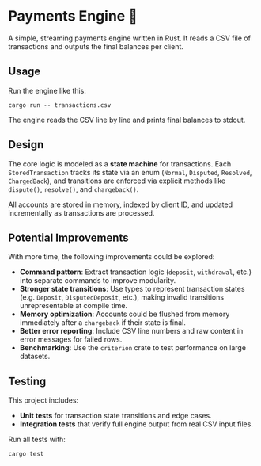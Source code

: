# Payments Engine 🦀

A simple, streaming payments engine written in Rust. It reads a CSV file of transactions and outputs the final balances per client.

## Usage

Run the engine like this:

```
cargo run -- transactions.csv
```

The engine reads the CSV line by line and prints final balances to stdout.

## Design

The core logic is modeled as a **state machine** for transactions. Each `StoredTransaction` tracks its state via an enum (`Normal`, `Disputed`, `Resolved`, `ChargedBack`), and transitions are enforced via explicit methods like `dispute()`, `resolve()`, and `chargeback()`.

All accounts are stored in memory, indexed by client ID, and updated incrementally as transactions are processed.

## Potential Improvements

With more time, the following improvements could be explored:

* **Command pattern**: Extract transaction logic (`deposit`, `withdrawal`, etc.) into separate commands to improve modularity.
* **Stronger state transitions**: Use types to represent transaction states (e.g. `Deposit`, `DisputedDeposit`, etc.), making invalid transitions unrepresentable at compile time.
* **Memory optimization**: Accounts could be flushed from memory immediately after a `chargeback` if their state is final.
* **Better error reporting**: Include CSV line numbers and raw content in error messages for failed rows.
* **Benchmarking**: Use the `criterion` crate to test performance on large datasets.

## Testing

This project includes:

* **Unit tests** for transaction state transitions and edge cases.
* **Integration tests** that verify full engine output from real CSV input files.

Run all tests with:

```
cargo test
```
